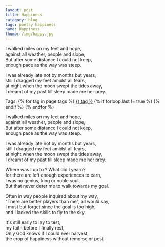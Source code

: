 ```yaml
---
layout: post
title: Happiness
category: blog
tags: poetry happiness
name: Happiness
thumb: /img/happy.jpg
---
```


I walked miles on my feet and hope,  <br>
against all weather, people and slope, <br>
But after some distance I could not keep, <br>
enough pace as the way was steep.<br>

I was already late not by months but years, <br>
still I dragged my feet amidst all fears, <br>
at night when the moon swept the tides away, <br>
I dreamt of my past till sleep made me her prey.<!-- truncate_here -->

<p>Tags: {% for tag in page.tags %} <a class="mytag" href="/tag/{{ tag }}" title="View posts tagged with &quot;{{ tag }}&quot;">{{ tag }}</a>  {% if forloop.last != true %} {% endif %} {% endfor %} </p>

I walked miles on my feet and hope, <br>
against all weather, people and slope, <br>
But after some distance I could not keep, <br>
enough pace as the way was steep. <br>

I was already late not by months but years, <br>
still I dragged my feet amidst all fears, <br>
at night when the moon swept the tides away, <br>
I dreamt of my past till sleep made me her prey. <br>

Where was I up to ? What did I yearn? <br>
for there are left enough experiences to earn, <br>
I was no genius, king or noble soul, <br>
But that never deter me to walk towards my goal. <br>

Often in way people inquired about my way, <br>
"There are better players than me", all would say, <br>
I must but forget since the goal is too high, <br>
and I lacked the skills to fly to the sky. <br>

It's still early to lay to test, <br>
my faith before I finally rest, <br>
Only God knows if I could ever harvest, <br>
the crop of happiness without remorse or pest <br>
